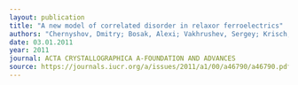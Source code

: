```yaml
---
layout: publication
title: "A new model of correlated disorder in relaxor ferroelectrics"
authors: "Chernyshov, Dmitry; Bosak, Alexi; Vakhrushev, Sergey; Krisch, Michael"
date: 03.01.2011
year: 2011
journal: ACTA CRYSTALLOGRAPHICA A-FOUNDATION AND ADVANCES
source: https://journals.iucr.org/a/issues/2011/a1/00/a46790/a46790.pdf
---
```

